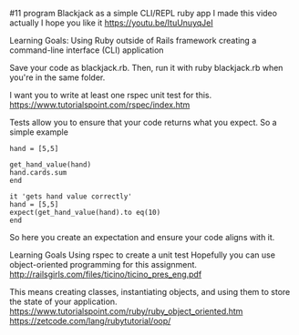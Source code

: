 #11 program Blackjack as a simple CLI/REPL ruby app
I made this video actually I hope you like it
https://youtu.be/ItuUnuyqJeI

Learning Goals:
Using Ruby outside of Rails framework
creating a command-line interface (CLI) application 

Save your code as blackjack.rb. Then, run it with ruby blackjack.rb when you're in the same folder.

I want you to write at least one rspec unit test for this. 
https://www.tutorialspoint.com/rspec/index.htm

Tests allow you to ensure that your code returns what you expect. So a simple example

```
hand = [5,5]

get_hand_value(hand)
hand.cards.sum
end

it 'gets hand value correctly'
hand = [5,5]
expect(get_hand_value(hand).to eq(10)
end
```

So here you create an expectation and ensure your code aligns with it.

Learning Goals
Using rspec to create a unit test
Hopefully you can use object-oriented programming for this assignment.
http://railsgirls.com/files/ticino/ticino_pres_eng.pdf

This means creating classes, instantiating objects, and using them to store the state of your application.
https://www.tutorialspoint.com/ruby/ruby_object_oriented.htm
https://zetcode.com/lang/rubytutorial/oop/